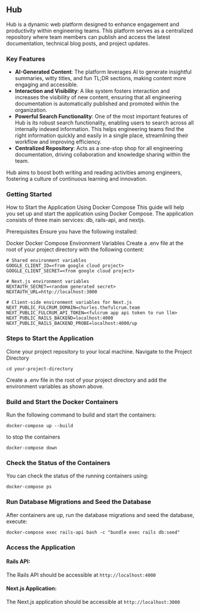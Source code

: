 ## Hub

Hub is a dynamic web platform designed to enhance engagement and productivity within engineering teams. This platform serves as a centralized repository where team members can publish and access the latest documentation, technical blog posts, and project updates.

### Key Features

- **AI-Generated Content**: The platform leverages AI to generate insightful summaries, witty titles, and fun TL;DR sections, making content more engaging and accessible.
- **Interaction and Visibility**: A like system fosters interaction and increases the visibility of new content, ensuring that all engineering documentation is automatically published and promoted within the organization.
- **Powerful Search Functionality**: One of the most important features of Hub is its robust search functionality, enabling users to search across all internally indexed information. This helps engineering teams find the right information quickly and easily in a single place, streamlining their workflow and improving efficiency.
- **Centralized Repository**: Acts as a one-stop shop for all engineering documentation, driving collaboration and knowledge sharing within the team.

Hub aims to boost both writing and reading activities among engineers, fostering a culture of continuous learning and innovation.

### Getting Started

How to Start the Application Using Docker Compose
This guide will help you set up and start the application using Docker Compose. The application consists of three main services: db, rails-api, and nextjs.

Prerequisites
Ensure you have the following installed:

Docker
Docker Compose
Environment Variables
Create a .env file at the root of your project directory with the following content:

```
# Shared environment variables
GOOGLE_CLIENT_ID=<from google cloud project>
GOOGLE_CLIENT_SECRET=<from google cloud project>

# Next.js environment variables
NEXTAUTH_SECRET=<random generated secret>
NEXTAUTH_URL=http://localhost:3000

# Client-side environment variables for Next.js
NEXT_PUBLIC_FULCRUM_DOMAIN=churles.thefulcrum.team
NEXT_PUBLIC_FULCRUM_API_TOKEN=<fulcrum app api token to run llm>
NEXT_PUBLIC_RAILS_BACKEND=localhost:4000
NEXT_PUBLIC_RAILS_BACKEND_PROBE=localhost:4000/up

```

### Steps to Start the Application

Clone your project repository to your local machine. Navigate to the Project Directory

```
cd your-project-directory
```

Create a .env file in the root of your project directory and add the environment variables as shown above.

### Build and Start the Docker Containers

Run the following command to build and start the containers:

```
docker-compose up --build
```

to stop the containers

```
docker-compose down
```

### Check the Status of the Containers

You can check the status of the running containers using:

```
docker-compose ps
```

### Run Database Migrations and Seed the Database

After containers are up, run the database migrations and seed the database, execute:

```
docker-compose exec rails-api bash -c "bundle exec rails db:seed"
```

### Access the Application

#### Rails API: 
The Rails API should be accessible at `http://localhost:4000`

#### Next.js Application: 

The Next.js application should be accessible at `http://localhost:3000`
